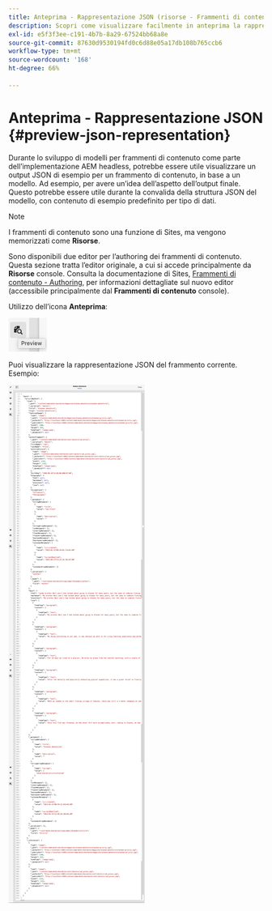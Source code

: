 ```yaml
---
title: Anteprima - Rappresentazione JSON (risorse - Frammenti di contenuto)
description: Scopri come visualizzare facilmente in anteprima la rappresentazione JSON dei frammenti di contenuto durante l’implementazione della soluzione AEM headless.
exl-id: e5f3f3ee-c191-4b7b-8a29-67524bb68a8e
source-git-commit: 87630d9530194fd0c6d88e05a17db108b765ccb6
workflow-type: tm+mt
source-wordcount: '168'
ht-degree: 66%

---
```


# Anteprima - Rappresentazione JSON {#preview-json-representation}

Durante lo sviluppo di modelli per frammenti di contenuto come parte dell’implementazione AEM headless, potrebbe essere utile visualizzare un output JSON di esempio per un frammento di contenuto, in base a un modello. Ad esempio, per avere un’idea dell’aspetto dell’output finale. Questo potrebbe essere utile durante la convalida della struttura JSON del modello, con contenuto di esempio predefinito per tipo di dati.

>[!NOTE]
>
>I frammenti di contenuto sono una funzione di Sites, ma vengono memorizzati come **Risorse**.
>
>Sono disponibili due editor per l’authoring dei frammenti di contenuto. Questa sezione tratta l’editor originale, a cui si accede principalmente da **Risorse** console. Consulta la documentazione di Sites, [Frammenti di contenuto - Authoring](/help/sites-cloud/administering/content-fragments/authoring.md), per informazioni dettagliate sul nuovo editor (accessibile principalmente dal **Frammenti di contenuto** console).

Utilizzo dell’icona **Anteprima**:

![Editor frammenti di contenuto: scheda Anteprima](assets/cfm-preview-01.png)

Puoi visualizzare la rappresentazione JSON del frammento corrente. Esempio:

![Editor frammenti di contenuto: anteprima di un frammento](assets/cfm-preview-02.png)

<!--
**Copy URL** lets you copy to clipboard the URL for either author or publish.
-->